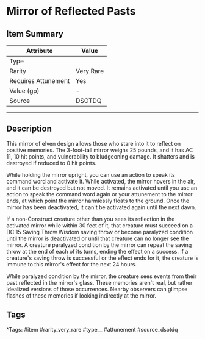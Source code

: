 # Mirror of Reflected Pasts

## Item Summary

| Attribute            | Value                        |
|----------------------|------------------------------|
| Type                 |   |
| Rarity               | Very Rare             |
| Requires Attunement  | Yes                |
| Value (gp)           | -    |
| Source               | DSOTDQ |

---

## Description

This mirror of elven design allows those who stare into it to reflect on positive memories. The 3-foot-tall mirror weighs 25 pounds, and it has AC 11, 10 hit points, and vulnerability to bludgeoning damage. It shatters and is destroyed if reduced to 0 hit points.

While holding the mirror upright, you can use an action to speak its command word and activate it. While activated, the mirror hovers in the air, and it can be destroyed but not moved. It remains activated until you use an action to speak the command word again or your attunement to the mirror ends, at which point the mirror harmlessly floats to the ground. Once the mirror has been deactivated, it can't be activated again until the next dawn.

If a non-Construct creature other than you sees its reflection in the activated mirror while within 30 feet of it, that creature must succeed on a DC 15 Saving Throw Wisdom saving throw or become paralyzed condition until the mirror is deactivated or until that creature can no longer see the mirror. A creature paralyzed condition by the mirror can repeat the saving throw at the end of each of its turns, ending the effect on a success. If a creature's saving throw is successful or the effect ends for it, the creature is immune to this mirror's effect for the next 24 hours.

While paralyzed condition by the mirror, the creature sees events from their past reflected in the mirror's glass. These memories aren't real, but rather idealized versions of those occurrences. Nearby observers can glimpse flashes of these memories if looking indirectly at the mirror.

## Tags

^Tags: #item #rarity_very_rare #type__ #attunement #source_dsotdq